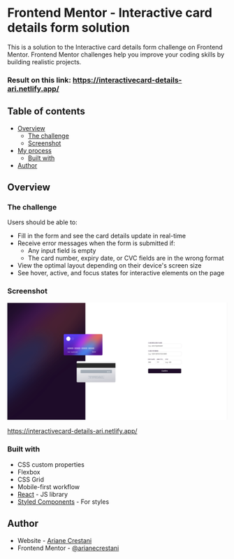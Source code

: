 # Frontend Mentor - Interactive card details form solution
This is a solution to the Interactive card details form challenge on Frontend Mentor. Frontend Mentor challenges help you improve your coding skills by building realistic projects.

### Result on this link: https://interactivecard-details-ari.netlify.app/

## Table of contents

- [Overview](#overview)
  - [The challenge](#the-challenge)
  - [Screenshot](#screenshot)
- [My process](#my-process)
  - [Built with](#built-with)
- [Author](#author)


## Overview

### The challenge

Users should be able to:

- Fill in the form and see the card details update in real-time
- Receive error messages when the form is submitted if:
  - Any input field is empty
  - The card number, expiry date, or CVC fields are in the wrong format
- View the optimal layout depending on their device's screen size
- See hover, active, and focus states for interactive elements on the page

### Screenshot

 ![flwochart](/screenshot.jpg)


https://interactivecard-details-ari.netlify.app/



### Built with

- CSS custom properties
- Flexbox
- CSS Grid
- Mobile-first workflow
- [React](https://reactjs.org/) - JS library
- [Styled Components](https://styled-components.com/) - For styles

## Author

- Website - [Ariane Crestani](https://www.your-site.com)
- Frontend Mentor - [@arianecrestani](https://www.frontendmentor.io/profile/arianecrestani)


